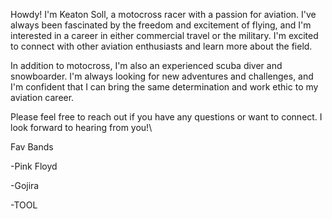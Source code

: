 Howdy! I'm Keaton Soll, a motocross racer with a passion for aviation. I've always been fascinated by the freedom and excitement of flying, and I'm interested in a career in either commercial travel or the military. I'm excited to connect with other aviation enthusiasts and learn more about the field.

In addition to motocross, I'm also an experienced scuba diver and snowboarder. I'm always looking for new adventures and challenges, and I'm confident that I can bring the same determination and work ethic to my aviation career.

Please feel free to reach out if you have any questions or want to connect. I look forward to hearing from you!\

Fav Bands

-Pink Floyd

-Gojira

-TOOL
